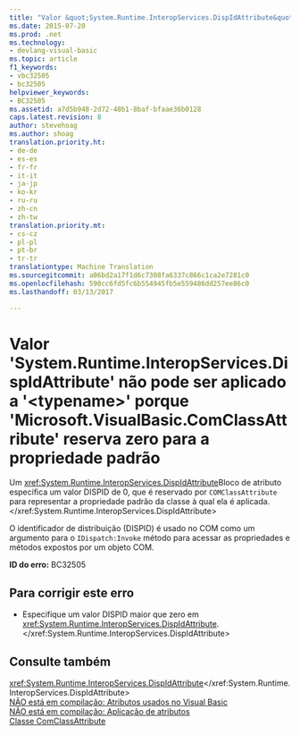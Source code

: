 ```yaml
---
title: "Valor &quot;System.Runtime.InteropServices.DispIdAttribute&quot; não pode ser aplicado a &quot;&lt;typename&gt;&quot; porque &quot;Microsoft.VisualBasic.ComClassAttribute&quot; reserva zero para a propriedade padrão | Documentos do Microsoft"
ms.date: 2015-07-20
ms.prod: .net
ms.technology:
- devlang-visual-basic
ms.topic: article
f1_keywords:
- vbc32505
- bc32505
helpviewer_keywords:
- BC32505
ms.assetid: a7d5b948-2d72-48b1-8baf-bfaae36b0128
caps.latest.revision: 8
author: stevehoag
ms.author: shoag
translation.priority.ht:
- de-de
- es-es
- fr-fr
- it-it
- ja-jp
- ko-kr
- ru-ru
- zh-cn
- zh-tw
translation.priority.mt:
- cs-cz
- pl-pl
- pt-br
- tr-tr
translationtype: Machine Translation
ms.sourcegitcommit: a06bd2a17f1d6c7308fa6337c866c1ca2e7281c0
ms.openlocfilehash: 590cc6fd5fc6b554945fb5e559486dd257ee86c0
ms.lasthandoff: 03/13/2017

---
```

# <a name="39systemruntimeinteropservicesdispidattribute39-value-cannot-be-applied-to-39lttypenamegt39-because-39microsoftvisualbasiccomclassattribute39-reserves-zero-for-the-default-property"></a>Valor 'System.Runtime.InteropServices.DispIdAttribute' não pode ser aplicado a '&lt;typename&gt;' porque 'Microsoft.VisualBasic.ComClassAttribute' reserva zero para a propriedade padrão
Um <xref:System.Runtime.InteropServices.DispIdAttribute>Bloco de atributo especifica um valor DISPID de 0, que é reservado por `COMClassAttribute` para representar a propriedade padrão da classe à qual ela é aplicada.</xref:System.Runtime.InteropServices.DispIdAttribute>  
  
 O identificador de distribuição (DISPID) é usado no COM como um argumento para o `IDispatch:Invoke` método para acessar as propriedades e métodos expostos por um objeto COM.  
  
 **ID do erro:** BC32505  
  
## <a name="to-correct-this-error"></a>Para corrigir este erro  
  
-   Especifique um valor DISPID maior que zero em <xref:System.Runtime.InteropServices.DispIdAttribute>.</xref:System.Runtime.InteropServices.DispIdAttribute>  
  
## <a name="see-also"></a>Consulte também  
 <xref:System.Runtime.InteropServices.DispIdAttribute></xref:System.Runtime.InteropServices.DispIdAttribute>   
 [NÃO está em compilação: Atributos usados no Visual Basic](http://msdn.microsoft.com/en-us/22231318-8a40-49af-9245-e0aab723563b)   
 [NÃO está em compilação: Aplicação de atributos](http://msdn.microsoft.com/en-us/2b1703ed-4437-49b3-bc0b-568094324f47)   
 [Classe ComClassAttribute](http://msdn.microsoft.com/en-us/5c2f0835-9210-47dc-bc59-5c1769953574)
